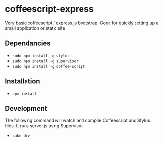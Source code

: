 coffeescript-express
====================

Very basic coffeescript / express.js bootstrap. Good for quickly setting up a small application or static site
## Dependancies
* `sudo npm install -g stylus`
* `sudo npm install -g supervisor`
* `sudo npm install -g coffee-script`

## Installation
* `npm install`

## Development
The following command will watch and compile Coffeescript and Stylus files. It runs server.js using Supervisor.
* `cake dev`
